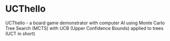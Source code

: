 # UCThello
UCThello - a board game demonstrator with computer AI using Monte Carlo Tree Search (MCTS) with UCB (Upper Confidence Bounds) applied to trees (UCT in short)
